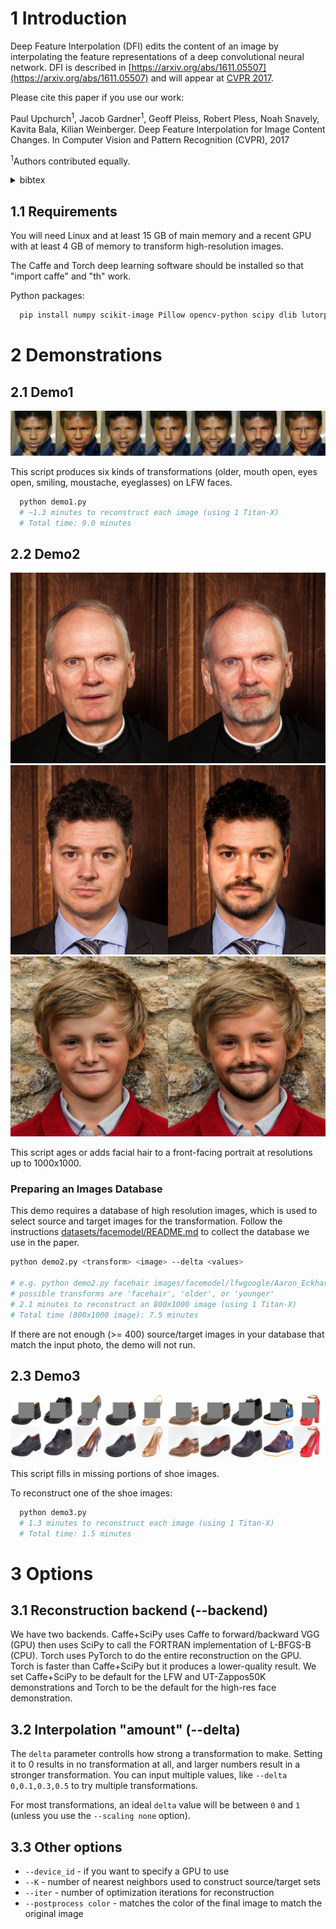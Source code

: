 # 1 Introduction

Deep Feature Interpolation (DFI) edits the content of an image by interpolating the feature representations of a deep convolutional neural network. DFI is described in [https://arxiv.org/abs/1611.05507](https://arxiv.org/abs/1611.05507) and will appear at [CVPR 2017](http://cvpr2017.thecvf.com/).

Please cite this paper if you use our work:

Paul Upchurch<sup>1</sup>, Jacob Gardner<sup>1</sup>, Geoff Pleiss, Robert Pless, Noah Snavely, Kavita Bala, Kilian Weinberger. Deep Feature Interpolation for Image Content Changes. In Computer Vision and Pattern Recognition (CVPR), 2017 

<sup>1</sup>Authors contributed equally.
<details>
  <summary>bibtex</summary>
  <pre>@inproceedings{upchurch2017deep,
  title={{D}eep {F}eature {I}nterpolation for Image Content Changes},
  author={Upchurch, Paul and Gardner, Jacob and Pleiss, Geoff and Pless, Robert and Snavely, Noah and Bala, Kavita and Weinberger, Kilian},
  booktitle={Computer Vision and Pattern Recognition (CVPR)},
  year={2017}
}</pre> 
</details>

## 1.1 Requirements

You will need Linux and at least 15 GB of main memory and a recent GPU with at least 4 GB of memory to transform high-resolution images.

The Caffe and Torch deep learning software should be installed so that "import caffe" and "th" work.

Python packages:

```bash
  pip install numpy scikit-image Pillow opencv-python scipy dlib lutorpy execnet torch torchvision
```

# 2 Demonstrations

## 2.1 Demo1

![demo1](documentation/images/demo1_example.png)

This script produces six kinds of transformations (older, mouth open, eyes open, smiling, moustache, eyeglasses) on LFW faces.

```bash
  python demo1.py
  # ~1.3 minutes to reconstruct each image (using 1 Titan-X)
  # Total time: 9.0 minutes
```

## 2.2 Demo2

![demo2](documentation/images/demo2_senior.jpg) ![demo2](documentation/images/demo2_man.jpg) ![demo2](documentation/images/demo2_kid.jpg)

This script ages or adds facial hair to a front-facing portrait at resolutions up to 1000x1000.

### Preparing an Images Database
This demo requires a database of high resolution images, which is used to select source and target
images for the transformation. Follow the instructions
[datasets/facemodel/README.md](datasets/facemodel/README.md) to collect the database we
use in the paper.

```bash
python demo2.py <transform> <image> --delta <values>

# e.g. python demo2.py facehair images/facemodel/lfwgoogle/Aaron_Eckhart/00000004.jpg --delta 0.1,0.3,0.5
# possible transforms are 'facehair', 'older', or 'younger'
# 2.1 minutes to reconstruct an 800x1000 image (using 1 Titan-X)
# Total time (800x1000 image): 7.5 minutes
```

If there are not enough (>= 400) source/target images in your database that match
the input photo, the demo will not run.

## 2.3 Demo3

![demo3](documentation/images/demo3_example.png)

This script fills in missing portions of shoe images.

To reconstruct one of the shoe images:
```bash
  python demo3.py
  # 1.3 minutes to reconstruct each image (using 1 Titan-X)
  # Total time: 1.5 minutes
```

# 3 Options

## 3.1 Reconstruction backend (--backend)

We have two backends. Caffe+SciPy uses Caffe to forward/backward VGG
(GPU) then uses SciPy to call the FORTRAN implementation of L-BFGS-B
(CPU). Torch uses PyTorch to do the entire reconstruction on the
GPU. Torch is faster than Caffe+SciPy but it produces a lower-quality
result. We set Caffe+SciPy to be default for the LFW and UT-Zappos50K
demonstrations and Torch to be the default for the high-res face
demonstration.

## 3.2 Interpolation "amount" (--delta)

The `delta` parameter controlls how strong a transformation to make. Setting it to 0
results in no transformation at all, and larger numbers result in a stronger
transformation. You can input multiple values, like `--delta 0,0.1,0.3,0.5` to try
multiple transformations.

For most transformations, an ideal `delta` value will be between `0` and `1` (unless you use
the `--scaling none` option).

## 3.3 Other options

* `--device_id` - if you want to specify a GPU to use
* `--K` - number of nearest neighbors used to construct source/target sets
* `--iter` - number of optimization iterations for reconstruction
* `--postprocess color` - matches the color of the final image to match the original image
